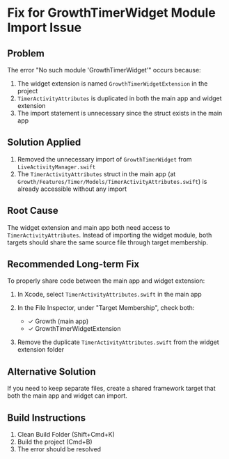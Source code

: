 # Fix for GrowthTimerWidget Module Import Issue

## Problem
The error "No such module 'GrowthTimerWidget'" occurs because:
1. The widget extension is named `GrowthTimerWidgetExtension` in the project
2. `TimerActivityAttributes` is duplicated in both the main app and widget extension
3. The import statement is unnecessary since the struct exists in the main app

## Solution Applied
1. Removed the unnecessary import of `GrowthTimerWidget` from `LiveActivityManager.swift`
2. The `TimerActivityAttributes` struct in the main app (at `Growth/Features/Timer/Models/TimerActivityAttributes.swift`) is already accessible without any import

## Root Cause
The widget extension and main app both need access to `TimerActivityAttributes`. Instead of importing the widget module, both targets should share the same source file through target membership.

## Recommended Long-term Fix
To properly share code between the main app and widget extension:

1. In Xcode, select `TimerActivityAttributes.swift` in the main app
2. In the File Inspector, under "Target Membership", check both:
   - ✓ Growth (main app)
   - ✓ GrowthTimerWidgetExtension

3. Remove the duplicate `TimerActivityAttributes.swift` from the widget extension folder

## Alternative Solution
If you need to keep separate files, create a shared framework target that both the main app and widget can import.

## Build Instructions
1. Clean Build Folder (Shift+Cmd+K)
2. Build the project (Cmd+B)
3. The error should be resolved